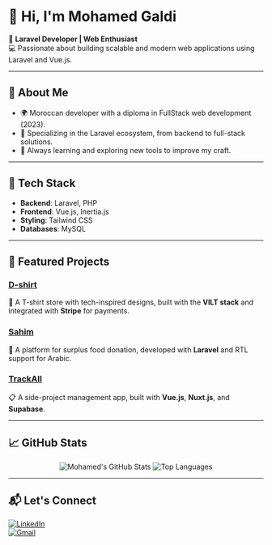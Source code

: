 # 👋 Hi, I'm Mohamed Galdi  

🎯 **Laravel Developer | Web Enthusiast**  
💻 Passionate about building scalable and modern web applications using Laravel and Vue.js.  

---

## 🚀 About Me  
- 🌍 Moroccan developer with a diploma in FullStack web development (2023).  
- 🔧 Specializing in the Laravel ecosystem, from backend to full-stack solutions.  
- 🌱 Always learning and exploring new tools to improve my craft.  

---

## 🔨 Tech Stack  
- **Backend**: Laravel, PHP  
- **Frontend**: Vue.js, Inertia.js  
- **Styling**: Tailwind CSS  
- **Databases**: MySQL  

---

## 🌟 Featured Projects  
### [D-shirt](https://github.com/mohamedgaldi/d-shirt)  
🛒 A T-shirt store with tech-inspired designs, built with the **VILT stack** and integrated with **Stripe** for payments.  

### [Sahim](https://github.com/mohamedgaldi/sahim)  
🍲 A platform for surplus food donation, developed with **Laravel** and RTL support for Arabic.  

### [TrackAll](https://github.com/mohamedgaldi/trackall)  
📋 A side-project management app, built with **Vue.js**, **Nuxt.js**, and **Supabase**.  

---

## 📈 GitHub Stats  
<p align="center">
  <img src="https://github-readme-stats.vercel.app/api?username=Mohamed-Galdi&show_icons=true&hide=issues,contribs&rank_icon=github&include_all_commits=true" alt="Mohamed's GitHub Stats" />
  <img src="https://github-readme-stats.vercel.app/api/top-langs/?username=Mohamed-Galdi&layout=donut" alt="Top Languages" />
</p>

---

## 📬 Let's Connect  
[![LinkedIn](https://img.shields.io/badge/LinkedIn-MohamedGaldi-blue?style=flat&logo=linkedin)](https://www.linkedin.com/in/mohamedgaldi)  
[![Gmail](https://img.shields.io/badge/Email-mohamedgaldi@gmail.com-red?style=flat&logo=gmail)](mailto:mohamedgaldi@gmail.com)  
